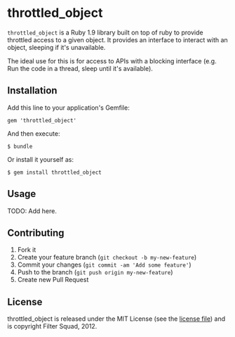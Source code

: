 # throttled_object

`throttled_object` is a Ruby 1.9 library built on top of ruby to provide throttled access
to a given object. It provides an interface to interact with an object, sleeping if it's unavailable.

The ideal use for this is for access to APIs with a blocking interface (e.g. Run the code in a thread,
sleep until it's available).

## Installation

Add this line to your application's Gemfile:

    gem 'throttled_object'

And then execute:

    $ bundle

Or install it yourself as:

    $ gem install throttled_object

## Usage

TODO: Add here.

## Contributing

1. Fork it
2. Create your feature branch (`git checkout -b my-new-feature`)
3. Commit your changes (`git commit -am 'Add some feature'`)
4. Push to the branch (`git push origin my-new-feature`)
5. Create new Pull Request

## License

throttled_object is released under the MIT License (see the [license file](https://github.com/filtersquad/throttled_object/blob/master/LICENSE)) and is copyright Filter Squad, 2012.